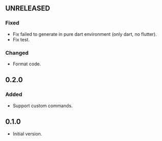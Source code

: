 ## UNRELEASED

### Fixed

- Fix failed to generate in pure dart environment (only dart, no flutter).
- Fix test.

### Changed

- Format code.

## 0.2.0

### Added

- Support custom commands.

## 0.1.0

- Initial version.
